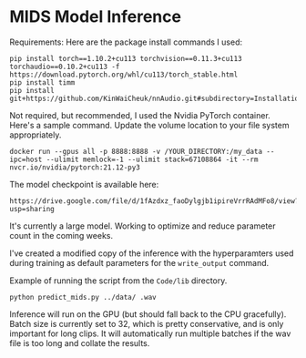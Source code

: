 # MIDS Model Inference

Requirements:
Here are the package install commands I used:
```
pip install torch==1.10.2+cu113 torchvision==0.11.3+cu113 torchaudio==0.10.2+cu113 -f https://download.pytorch.org/whl/cu113/torch_stable.html
pip install timm
pip install git+https://github.com/KinWaiCheuk/nnAudio.git#subdirectory=Installation
```

Not required, but recommended, I used the Nvidia PyTorch container.  Here's a sample command.  Update the volume location to your file system appropriately.

```
docker run --gpus all -p 8888:8888 -v /YOUR_DIRECTORY:/my_data --ipc=host --ulimit memlock=-1 --ulimit stack=67108864 -it --rm nvcr.io/nvidia/pytorch:21.12-py3
```

The model checkpoint is available here:
```
https://drive.google.com/file/d/1fAzdxz_faoDylgjb1ipireVrrRAdMFo8/view?usp=sharing
```

It's currently a large model.  Working to optimize and reduce parameter count in the coming weeks.

I've created a modified copy of the inference with the hyperparamters used during training as default parameters for the `write_output` command.

Example of running the script from the `Code/lib` directory.

`python predict_mids.py ../data/ .wav`

Inference will run on the GPU (but should fall back to the CPU gracefully).  Batch size is currently set to 32, which is pretty conservative, and is only important for long clips.  It will automatically run multiple batches if the wav file is too long and collate the results.
